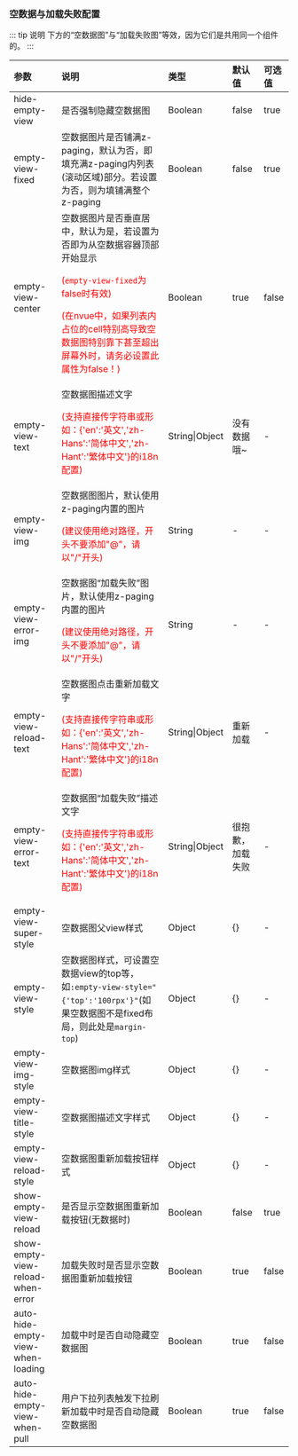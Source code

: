 ### 空数据与加载失败配置

::: tip 说明
下方的“空数据图”与“加载失败图”等效，因为它们是共用同一个组件的。
:::

| 参数                                                    | 说明                                                         | 类型           | 默认值           | 可选值 |
| :------------------------------------------------------ | :----------------------------------------------------------- | :------------- | :--------------- | :----- |
| hide-empty-view                                         | 是否强制隐藏空数据图                                         | Boolean        | false            | true   |
| empty-view-fixed <Badge text="2.0.3"/>                  | 空数据图片是否铺满z-paging，默认为否，即填充满z-paging内列表(滚动区域)部分。若设置为否，则为填铺满整个z-paging | Boolean        | false            | true   |
| empty-view-center <Badge text="2.0.6"/>                 | 空数据图片是否垂直居中，默认为是，若设置为否即为从空数据容器顶部开始显示<p style="color:red;">(`empty-view-fixed`为false时有效)</p><p style="color:red;">(在nvue中，如果列表内占位的cell特别高导致空数据图特别靠下甚至超出屏幕外时，请务必设置此属性为false！)</p> | Boolean        | true             | false  |
| empty-view-text                                         | 空数据图描述文字<p style="color:red;">(支持直接传字符串或形如：{'en':'英文','zh-Hans':'简体中文','zh-Hant':'繁体中文'}的i18n配置)</p> | String\|Object | 没有数据哦~      | -      |
| empty-view-img                                          | 空数据图图片，默认使用z-paging内置的图片<br><p style="color:red;">(建议使用绝对路径，开头不要添加"@"，请以"/"开头)</p> | String         | -                | -      |
| empty-view-error-img <Badge text="1.6.7"/>              | 空数据图“加载失败”图片，默认使用z-paging内置的图片<br><p style="color:red;">(建议使用绝对路径，开头不要添加"@"，请以"/"开头)</p> | String         | -                | -      |
| empty-view-reload-text <Badge text="1.6.7"/>            | 空数据图点击重新加载文字<p style="color:red;">(支持直接传字符串或形如：{'en':'英文','zh-Hans':'简体中文','zh-Hant':'繁体中文'}的i18n配置)</p> | String\|Object | 重新加载         | -      |
| empty-view-error-text <Badge text="1.6.7"/>             | 空数据图“加载失败”描述文字<p style="color:red;">(支持直接传字符串或形如：{'en':'英文','zh-Hans':'简体中文','zh-Hant':'繁体中文'}的i18n配置)</p> | String\|Object | 很抱歉，加载失败 | -      |
| empty-view-super-style                                  | 空数据图父view样式                                           | Object         | {}               | -      |
| empty-view-style                                        | 空数据图样式，可设置空数据view的top等，<br>如`:empty-view-style="{'top':'100rpx'}"`(如果空数据图不是fixed布局，则此处是`margin-top`) | Object         | {}               | -      |
| empty-view-img-style                                    | 空数据图img样式                                              | Object         | {}               | -      |
| empty-view-title-style                                  | 空数据图描述文字样式                                         | Object         | {}               | -      |
| empty-view-reload-style <Badge text="1.6.7"/>           | 空数据图重新加载按钮样式                                     | Object         | {}               | -      |
| show-empty-view-reload <Badge text="1.6.7"/>            | 是否显示空数据图重新加载按钮(无数据时)                       | Boolean        | false            | true   |
| show-empty-view-reload-when-error <Badge text="1.6.7"/> | 加载失败时是否显示空数据图重新加载按钮                       | Boolean        | true             | false  |
| auto-hide-empty-view-when-loading                       | 加载中时是否自动隐藏空数据图                                 | Boolean        | true             | false  |
| auto-hide-empty-view-when-pull <Badge text="2.0.9"/>    | 用户下拉列表触发下拉刷新加载中时是否自动隐藏空数据图         | Boolean        | true             | false  |